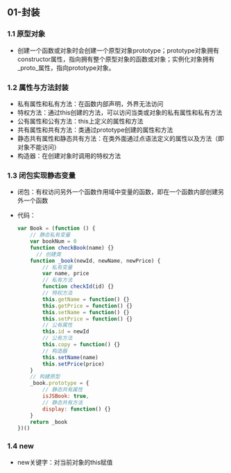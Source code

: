 ## 01-封装

### 1.1 原型对象
- 创建一个函数或对象时会创建一个原型对象prototype；prototype对象拥有constructor属性，指向拥有整个原型对象的函数或对象；实例化对象拥有\_proto\_属性，指向prototype对象。

### 1.2 属性与方法封装

- 私有属性和私有方法：在函数内部声明，外界无法访问
- 特权方法：通过this创建的方法，可以访问当类或对象的私有属性和私有方法
- 公有属性和公有方法：this上定义的属性和方法
- 共有属性和共有方法：类通过prototype创建的属性和方法
- 静态共有属性和静态共有方法：在类外面通过点语法定义的属性以及方法（即对象不能访问）
- 构造器：在创建对象时调用的特权方法

### 1.3 闭包实现静态变量

- 闭包：有权访问另外一个函数作用域中变量的函数，即在一个函数内部创建另外一个函数

- 代码：

  ```javascript
  var Book = (function () {
      // 静态私有变量
      var bookNum = 0
      function checkBook(name) {}
    	// 创建类
      function _book(newId, newName, newPrice) {
          // 私有变量
          var name, price
          // 私有方法
          function checkId(id) {}
          // 特权方法
          this.getName = function() {}
          this.getPrice = function() {}
          this.setName = function() {}
          this.setPrice = function() {}
          // 公有属性
          this.id = newId
          // 公有方法
          this.copy = function() {}
          // 构造器
          this.setName(name)
          this.setPrice(price)
      }
      // 构建原型
      _book.prototype = {
          // 静态共有属性
          isJSBook: true,
          // 静态共有方法
          display: function() {}
      }
      return _book
  })()
  ```

  

### 1.4 new

- new关键字：对当前对象的this赋值

